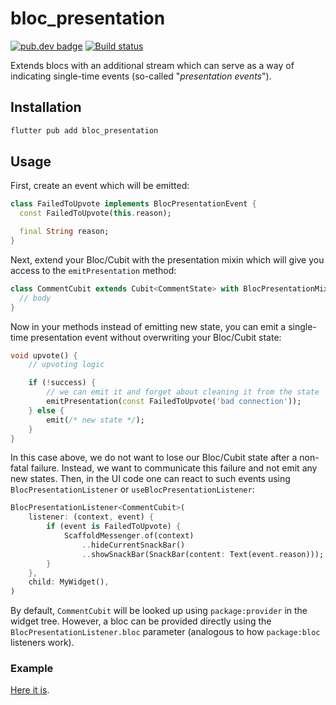 # bloc_presentation

[![pub.dev badge][pub-badge]][pub-badge-link]
[![Build status][build-badge]][build-badge-link]

Extends blocs with an additional stream which can serve as a way of indicating
single-time events (so-called "_presentation events_").

## Installation

```sh
flutter pub add bloc_presentation
```

## Usage

First, create an event which will be emitted:

```dart
class FailedToUpvote implements BlocPresentationEvent {
  const FailedToUpvote(this.reason);

  final String reason;
}
```

Next, extend your Bloc/Cubit with the presentation mixin which will give you
access to the `emitPresentation` method:

```dart
class CommentCubit extends Cubit<CommentState> with BlocPresentationMixin {
  // body
}
```

Now in your methods instead of emitting new state, you can emit a single-time
presentation event without overwriting your Bloc/Cubit state:

```dart
void upvote() {
	// upvoting logic

	if (!success) {
		// we can emit it and forget about cleaning it from the state
		emitPresentation(const FailedToUpvote('bad connection'));
	} else {
		emit(/* new state */);
	}
}
```

In this case above, we do not want to lose our Bloc/Cubit state after a
non-fatal failure. Instead, we want to communicate this failure and not emit any
new states. Then, in the UI code one can react to such events using
`BlocPresentationListener` or `useBlocPresentationListener`:

```dart
BlocPresentationListener<CommentCubit>(
	listener: (context, event) {
		if (event is FailedToUpvote) {
			ScaffoldMessenger.of(context)
				..hideCurrentSnackBar()
				..showSnackBar(SnackBar(content: Text(event.reason)));
		}
	},
	child: MyWidget(),
)
```

By default, `CommentCubit` will be looked up using `package:provider` in the
widget tree. However, a bloc can be provided directly using the
`BlocPresentationListener.bloc` parameter (analogous to how `package:bloc`
listeners work).

### Example

[Here it is](example/lib).

[pub-badge]: https://img.shields.io/pub/v/bloc_presentation.svg?logo=dart
[pub-badge-link]: https://pub.dev/packages/bloc_presentation
[build-badge]: https://github.com/leancodepl/bloc_presentation/workflows/test/badge.svg
[build-badge-link]: https://github.com/leancodepl/bloc_presentation/actions
